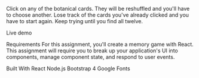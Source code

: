 Click on any of the botanical cards. They will be reshuffled and you'll have to choose another. Lose track of the cards you've already clicked and you have to start again. Keep trying until you find all twelve.

Live demo

Requirements
For this assignment, you'll create a memory game with React. This assignment will require you to break up your application's UI into components, manage component state, and respond to user events.

Built With
React
Node.js
Bootstrap 4
Google Fonts